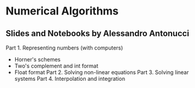 # Numerical Algorithms
## Slides and Notebooks by Alessandro Antonucci
Part 1. Representing numbers (with computers)
* Horner's schemes
* Two's complement and int format
* Float format
Part 2. Solving non-linear equations
Part 3. Solving linear systems
Part 4. Interpolation and integration
